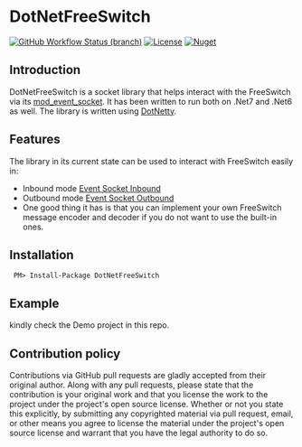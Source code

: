 DotNetFreeSwitch
========================================

[![GitHub Workflow Status (branch)](https://img.shields.io/github/actions/workflow/status/Tochemey/DotNetFreeSwitch/ci.yml?branch=main&style=flat-square)](https://github.com/Tochemey/ModFreeSwitch/actions/workflows/ci.yml)
[![License](https://img.shields.io/badge/License-Apache%202.0-blue.svg?style=flat-square)](https://opensource.org/licenses/Apache-2.0)
[![Nuget](https://img.shields.io/nuget/v/DotNetFreeSwitch?style=flat-square)](https://www.nuget.org/packages/DotNetFreeSwitch/)


## **Introduction**

DotNetFreeSwitch is a socket library that helps interact with the FreeSwitch via its [mod_event_socket](https://freeswitch.org/confluence/display/FREESWITCH/mod_event_socket). 
It has been written to run both on .Net7 and .Net6 as well. The library is written using [DotNetty](https://github.com/Azure/DotNetty).

## **Features**

The library in its current state can be used to interact with FreeSwitch easily in:
* Inbound mode [Event Socket Inbound](https://freeswitch.org/confluence/display/FREESWITCH/mod_event_socket#mod_event_socket-Inbound)
* Outbound mode [Event Socket Outbound](https://wiki.freeswitch.org/wiki/Event_Socket_Outbound)
* One good thing it has is that you can implement your own FreeSwitch message encoder and decoder if you do not want to use the built-in ones.


## **Installation**

```
 PM> Install-Package DotNetFreeSwitch
```

## **Example**

kindly check the Demo project in this repo.

## Contribution policy ##

Contributions via GitHub pull requests are gladly accepted from their original author. Along with
any pull requests, please state that the contribution is your original work and that you license
the work to the project under the project's open source license. Whether or not you state this
explicitly, by submitting any copyrighted material via pull request, email, or other means you
agree to license the material under the project's open source license and warrant that you have the
legal authority to do so.
